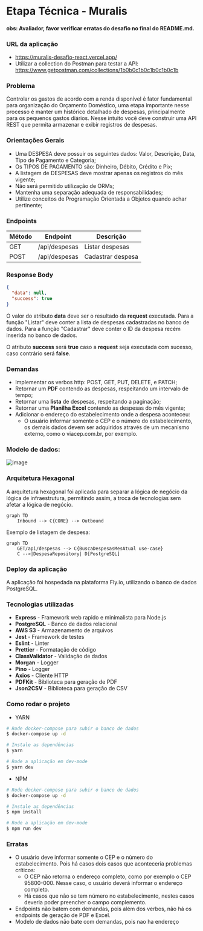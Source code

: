 # Etapa Técnica - Muralis
#### obs: Avaliador, favor verificar erratas do desafio no final do README.md.
### URL da aplicação
- https://muralis-desafio-react.vercel.app/
- Utilizar a collection do Postman para testar a API: https://www.getpostman.com/collections/1b0b0c1b0c1b0c1b0c1b



### Problema

Controlar os gastos de acordo com a renda disponível é fator fundamental para organização do Orçamento Doméstico, uma etapa importante nesse processo é manter um histórico detalhado de despesas, principalmente para os pequenos gastos diários. Nesse intuito você deve construir uma API REST que permita armazenar e exibir registros de despesas.

### Orientações Gerais

- Uma DESPESA deve possuir os seguintes dados: Valor, Descrição, Data, Tipo de Pagamento e Categoria;
- Os TIPOS DE PAGAMENTO são: Dinheiro, Débito, Crédito e Pix;
- A listagem de DESPESAS deve mostrar apenas os registros do mês vigente;
- Não será permitido utilização de ORMs;
- Mantenha uma separação adequada de responsabilidades;
- Utilize conceitos de Programação Orientada a Objetos quando achar pertinente;

### Endpoints
| Método | Endpoint      | Descrição         |
|--------|---------------|-------------------|
| GET    | /api/despesas | Listar despesas   |
| POST   | /api/despesas | Cadastrar despesa |

### Response Body
```json
{
  "data": null,
  "success": true
}
```
O valor do atributo **data** deve ser o resultado da **request** executada.
Para a função "Listar" deve conter a lista de despesas cadastradas no banco de dados. Para a função "Cadastrar" deve conter o ID da despesa recém inserida no banco de dados.

O atributo **success** será **true** caso a **request** seja executada com sucesso, caso contrário será **false**.

### Demandas
- Implementar os verbos http: POST, GET, PUT, DELETE, e PATCH;
- Retornar um **PDF** contendo as despesas, respeitando um intervalo de tempo;
- Retornar uma **lista** de despesas, respeitando a paginação;
- Retornar uma **Planilha Excel** contendo as despesas do mês vigente;
- Adicionar o endereço do estabelecimento onde a despesa aconteceu:
  - O usuário informar somente o CEP e o número do estabelecimento, os demais dados devem ser adquiridos através de um mecanismo externo, como o viacep.com.br, por exemplo.

### Modelo de dados:
![image](https://user-images.githubusercontent.com/70986781/211171802-5afab156-1ec1-4793-ab8f-92438071805e.png)

### Arquitetura Hexagonal
A arquitetura hexagonal foi aplicada para separar a lógica de negócio da lógica de infraestrutura, permitindo assim, a troca de tecnologias sem afetar a lógica de negócio.
```mermaid
graph TD
    Inbound --> C{CORE} --> Outbound
```

Exemplo de listagem de despesa:
```mermaid
graph TD
    GET/api/despesas --> C{BuscaDespesasMesAtual use-case}
    C -->|DespesaRepository| D[PostgreSQL]
```

### Deploy da aplicação
A aplicação foi hospedada na plataforma Fly.io, utilizando o banco de dados PostgreSQL.

### Tecnologias utilizadas
- **Express** - Framework web rapido e minimalista para Node.js
- **PostgreSQL** - Banco de dados relacional
- **AWS S3** - Armazenamento de arquivos
- **Jest** - Framework de testes
- **Eslint** - Linter
- **Prettier** - Formatação de código
- **ClassValidator** - Validação de dados
- **Morgan** - Logger
- **Pino** - Logger
- **Axios** - Cliente HTTP
- **PDFKit** - Biblioteca para geração de PDF
- **Json2CSV** - Biblioteca para geração de CSV

### Como rodar o projeto
* YARN
```bash
# Rode docker-compose para subir o banco de dados
$ docker-compose up -d

# Instale as dependências
$ yarn

# Rode a aplicação em dev-mode
$ yarn dev
```
* NPM
```bash
# Rode docker-compose para subir o banco de dados
$ docker-compose up -d

# Instale as dependências
$ npm install

# Rode a aplicação em dev-mode
$ npm run dev
```

### Erratas
- O usuário deve informar somente o CEP e o número do estabelecimento. Pois há casos dois casos que aconteceria problemas críticos:
  - O CEP não retorna o endereço completo, como por exemplo o CEP 95800-000. Nesse caso, o usuário deverá informar o endereço completo.
  - Há casos que não se tem número no estabelecimento, nestes casos deveria poder preencher o campo complemento.
- Endpoints não batem com demandas, pois além dos verbos, não há os endpoints de geração de PDF e Excel.
- Modelo de dados não bate com demandas, pois nao ha endereço